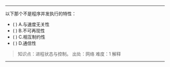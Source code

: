 ---
以下那个不是程序并发执行的特性：
- ( ) A.与速度无关性 
- ( ) B.不可再现性 
- ( ) C.相互制约性 
- ( ) D.通信性

> 知识点：进程状态与控制。
> 出处：网络
> 难度：1
> 解释

---